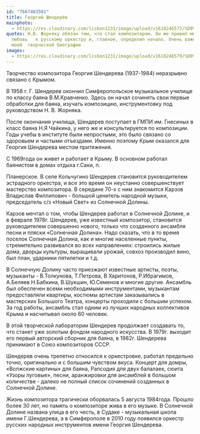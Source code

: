 ```yaml
---
id: "7667483501"
title: Георгий Шендерёв
mainphoto:
  - https://res.cloudinary.com/lisbon1231/image/upload/v1618246572/%D0%96%D0%9E%D0%A0%D0%9D%D0%AF%D0%9A_%D0%9D.%D0%92._tkpn9w.jpg
quotes: Н.В. Жорняку обязан тем, что стал композитором. Он же привил мне
  любовь   к русскому оркестру и, главное, определил начало. Очень важное имя в
  моей  творческой биографии
images:
  - https://res.cloudinary.com/lisbon1231/image/upload/v1618246579/%D0%93%D0%B5%D0%BE%D1%80%D0%B3%D0%B8%D0%B8%CC%86_%D0%A8%D0%B5%D0%BD%D0%B4%D0%B5%D1%80%D0%B5%CC%88%D0%B2_xsijan.bmp
---
```

Творчество композитора Георгия Шендерева (1937-1984) неразрывно связано с Крымом. 

В 1958 г. Г. Шендерев окончил Симферопольское музыкальное училище по классу баяна В.М.Кравченко. Здесь он начал сочинять свои первые обработки для баяна, изучать композицию, инструментовку под руководством Н. В. Жорняка.

После окончания училища, Шендерев поступает в ГМПИ им. Гнесиных в класс баяна Н.Я Чайкина, у него же и консультируется по композиции. Годы учебы в институте были непростыми, это было связано со здоровьем и частыми отъездами. Именно поэтому Крым оказался для Георгия Шендерева местом притяжения.

С 1969года он живет и работает в Крыму. В основном работал баянистом в домах отдыха г.Саки, п.

Планерское. В селе Кольчугино Шендерев становится руководителем эстрадного оркестра, и все это время он неустанно совершенствует мастерство композитора. В середине 70-х с ним знакомится Карзов Владислав Филлипович - большой ценитель народной музыки, председатель с/з «Новый Свет» из Солнечной Долины.

Карзов мечтал о том, чтобы Шендерев работал в Солнечной Долине, и в феврале 1978г. Шендерев, уже известный композитор, становится руководителем совершенно нового, только что созданного ансамбля песни и пляски «Солнечная Долина». Надо сказать, что в то время поселок Солнечная Долина, как и многие населенные пункты, стремительно развивался во всех направлениях: строились жилые дома, дворцы культуры, выращивали урожай, совхоз производил вино, был план, ударники пятилетки и т.д. 

В Солнечную Долину часто приезжают известные артисты, поэты, музыканты - В.Толкунова, Т.Петрова, В Харитонов, Р.Ибрагимов, А.Беляев Н.Бабкина, В.Шукшин, Ю.Семенов и многие другие. Ансамбль был обеспечен всеми необходимыми инструментами, музыкантам предоставляли квартиры, костюмы артистам заказывались в мастерских Большого Театра, концерты проходили с большим успехом. За год работы, ансамбль стал одним из лучших народных коллективов Крыма и насчитывал около 60 человек. 

В этой творческой лаборатории Шендерев продолжает создавать то, что станет уже золотым фондом народного искусства. В 1979г. выходит его первый авторский сборник для баяна, в 1982г. Шендерева принимают в Союз композиторов СССР. 

Шендерев очень трепетно относился к оркестровке, работал предельно точно, оригинально и с большим чувством вкуса. Концерт для домры, «Волжские картины» для баяна, Рапсодия для двух балалаек, сюита «Узоры луговые», песни, аранжировки для ансамблей в большом количестве - далеко не полный список сочинений созданных в Солнечной Долине.

Жизнь композитора трагически оборвалась 5 августа 1984года. Прошло более 30 лет, но память о композиторе жива в его музыке. В Солнечной Долине названа улица в его честь, в Судаке - музыкальная школа имени Г.Шендерева, а в Симферополе в 2010 году появился оркестр русских народных инструментов имени Георгия Шендерева.